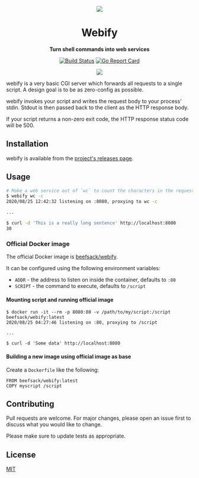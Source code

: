 <p align="center"><img src="https://i.imgur.com/vnoL8LZ.png"></p>
<h1 align="center">Webify</h1>
<p align="center"><b>Turn shell commands into web services</b></p>
<p align="center">
  <a href="https://github.com/beefsack/webify/actions"><img src="https://github.com/beefsack/webify/workflows/build/badge.svg" alt="Build Status"></a>
  <a href="https://goreportcard.com/report/github.com/beefsack/webify"><img src="https://goreportcard.com/badge/github.com/beefsack/webify" alt="Go Report Card"></a>
</p>
<p align="center"><img src="https://i.imgur.com/PPdE4Nw.gif"></p>

webify is a very basic CGI server which forwards all requests to a single
script. A design goal is to be as zero-config as possible.

webify invokes your script and writes the request body to your process'
stdin. Stdout is then passed back to the client as the HTTP response body.

If your script returns a non-zero exit code, the HTTP response status code will
be 500.

## Installation

webify is available from the [project's releases page](https://github.com/beefsack/webify/releases).

## Usage

```bash
# Make a web service out of `wc` to count the characters in the request body.
$ webify wc -c
2020/08/25 12:42:32 listening on :8080, proxying to wc -c

...

$ curl -d 'This is a really long sentence' http://localhost:8080
30
```

### Official Docker image

The official Docker image is [beefsack/webify](https://hub.docker.com/r/beefsack/webify).

It can be configured using the following environment variables:

* `ADDR` - the address to listen on inside the container, defaults to `:80`
* `SCRIPT` - the command to execute, defaults to `/script`

#### Mounting script and running official image

```
$ docker run -it --rm -p 8080:80 -v /path/to/my/script:/script beefsack/webify:latest
2020/08/25 04:27:46 listening on :80, proxying to /script

...

$ curl -d 'Some data' http://localhost:8080
```

#### Building a new image using official image as base

Create a `Dockerfile` like the following:

```
FROM beefsack/webify:latest
COPY myscript /script
```

## Contributing
Pull requests are welcome. For major changes, please open an issue first to discuss what you would like to change.

Please make sure to update tests as appropriate.

## License
[MIT](https://choosealicense.com/licenses/mit/)
